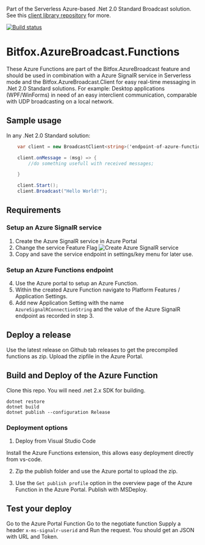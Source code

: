 Part of the Serverless Azure-based .Net 2.0 Standard Broadcast solution.
See this [client library repository](https://github.com/bitfox-git/azurebroadcast-client) for more.

[![Build status](https://dev.azure.com/bitfox/AzureBroadcast.Functions/_apis/build/status/Build%20AzureBroadcast.Functions)](https://dev.azure.com/bitfox/AzureBroadcast.Functions/_build/latest?definitionId=4)

# Bitfox.AzureBroadcast.Functions 

These Azure Functions are part of the Bitfox.AzureBroadcast feature and should be used in combination with a Azure SignalR service in Serverless mode and the Bitfox.AzureBroadcast.Client for easy real-time messaging in .Net 2.0 Standard solutions. For example: Desktop applications (WPF/WinForms) in need of an easy interclient communication, comparable with UDP broadcasting on a local network. 

## Sample usage

In any .Net 2.0 Standard solution:

``` csharp
    var client = new BroadcastClient<string>('endpoint-of-azure-functions');

    client.onMessage = (msg) => { 
        //do something usefull with received messages;

    }

    client.Start();
    client.Broadcast("Hello World!");

```` 

## Requirements

### Setup an Azure SignalR service

1. Create the Azure SignalR service in Azure Portal
2. Change the service Feature Flag 
![](doc/FeatureFlags.png "Create Azure SignalR service")
3. Copy and save the service endpoint in settings/key menu for later use.
    
### Setup an Azure Functions endpoint

4. Use the Azure portal to setup an Azure Function.
5. Within the created Azure Function navigate to Platform Features / Application Settings. 
6. Add new Application Setting with the name `AzureSignalRConnectionString` and the value of the Azure SignalR endpoint as recorded in step 3. 


## Deploy a release

Use the latest release on Github tab releases to get the precompiled functions as zip. 
Upload the zipfile in the Azure Portal.


## Build and Deploy of the Azure Function

Clone this repo. You will need .net 2.x SDK for building.

```
dotnet restore
dotnet build
dotnet publish --configuration Release
``` 

### Deployment options

1. Deploy from Visual Studio Code

Install the Azure Functions extension, this allows easy deployment directly from vs-code.

2. Zip the publish folder and use the Azure portal to upload the zip. 

3. Use the `Get publish profile` option in the overview page of the Azure Function in the Azure Portal. Publish with MSDeploy.

## Test your deploy

Go to the Azure Portal Function
Go to the negotiate function 
Supply a header `x-ms-signalr-userid` and Run the request.
You should get an JSON with URL and Token.

